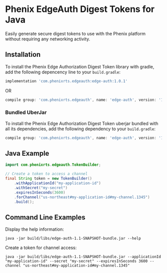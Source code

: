 # Phenix EdgeAuth Digest Tokens for Java

Easily generate secure digest tokens to use with the Phenix platform without requiring any networking activity.

## Installation

To install the Phenix Edge Authorization Digest Token library with gradle, add the following depencency line to your `build.gradle`:

```Groovy
implementation 'com.phenixrts.edgeauth:edge-auth:1.0.1'
```

OR

```Groovy
compile group: 'com.phenixrts.edgeauth', name: 'edge-auth', version: '1.0.1'
```

### Bundled UberJar

To install the Phenix Edge Authorization Digest Token uberjar bundled with all its dependencies, add the following dependency to your `build.gradle`:

```Groovy
compile group: 'com.phenixrts.edgeauth', name: 'edge-auth', version: '1.0.1', clasifier: 'bundle'
```

## Java Example

```Java
import com.phenixrts.edgeauth.TokenBuilder;

// Create a token to access a channel
final String token = new TokenBuilder()
	.withApplicationId("my-application-id")
	.withSecret("my-secret")
	.expiresInSeconds(3600)
	.forChannel("us-northeast#my-application-id#my-channel.1345")
	.build();
```

## Command Line Examples

Display the help information:
```shell script
java -jar build/libs/edge-auth-1.1-SNAPSHOT-bundle.jar --help
```

Create a token for channel access:
```shell script
java -jar build/libs/edge-auth-1.1-SNAPSHOT-bundle.jar --applicationId "my-application-id" --secret "my-secret" --expiresInSeconds 3600 --channel "us-northeast#my-application-id#my-channel.1345"
```

